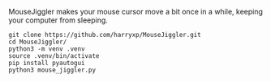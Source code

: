 MouseJiggler makes your mouse cursor move a bit once in a while, keeping your computer from sleeping.

```
git clone https://github.com/harryxp/MouseJiggler.git
cd MouseJiggler/
python3 -m venv .venv
source .venv/bin/activate
pip install pyautogui
python3 mouse_jiggler.py
```
